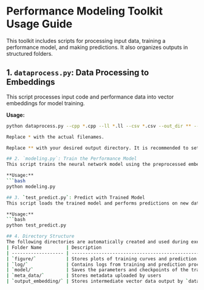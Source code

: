 # Performance Modeling Toolkit Usage Guide

This toolkit includes scripts for processing input data, training a performance model, and making predictions. It also organizes outputs in structured folders.

## 1. `dataprocess.py`: Data Processing to Embeddings

This script processes input code and performance data into vector embeddings for model training.

**Usage:**
```bash
python dataprocess.py --cpp *.cpp --ll *.ll --csv *.csv --out_dir ** --dot *.dot

Replace * with the actual filenames.

Replace ** with your desired output directory. It is recommended to set this to output_embedding to ensure compatibility with subsequent training steps.

## 2. `modeling.py`: Train the Performance Model
This script trains the neural network model using the preprocessed embeddings.

**Usage:**
```bash
python modeling.py

## 3. `test_predict.py`: Predict with Trained Model
This script loads the trained model and performs predictions on new data.

**Usage:**
```bash
python test_predict.py

## 4. Directory Structure
The following directories are automatically created and used during execution:
| Folder Name         | Description                                                |
| ------------------- | ---------------------------------------------------------- |
| `figure/`           | Stores plots of training curves and prediction results     |
| `log/`              | Contains logs from training and prediction processes       |
| `model/`            | Saves the parameters and checkpoints of the trained models |
| `meta_data/`        | Stores metadata uploaded by users                          |
| `output_embedding/` | Stores intermediate vector data output by `dataprocess.py` |
